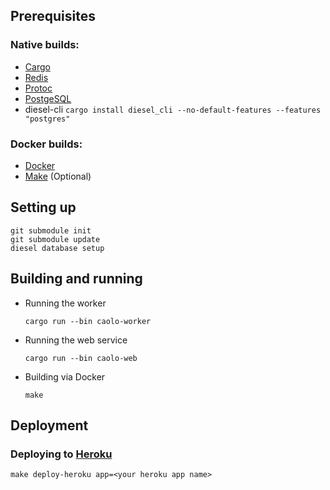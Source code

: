 ## Prerequisites

### Native builds:

- [Cargo](https://doc.rust-lang.org/cargo/getting-started/installation.html)
- [Redis](https://redis.io/)
- [Protoc](https://developers.google.com/protocol-buffers/docs/downloads.html)
- [PostgeSQL](https://www.postgresql.org/)
- diesel-cli `cargo install diesel_cli --no-default-features --features "postgres"`

### Docker builds:

- [Docker](https://www.docker.com/)
- [Make](https://www.gnu.org/software/make/) (Optional)

## Setting up

```
git submodule init
git submodule update
diesel database setup
```

## Building and running

- Running the worker

  ```
  cargo run --bin caolo-worker
  ```

- Running the web service

  ```
  cargo run --bin caolo-web
  ```

- Building via Docker
  ```
  make
  ```

## Deployment

### Deploying to [Heroku](https://heroku.com)

`make deploy-heroku app=<your heroku app name>`
